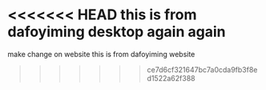 <<<<<<< HEAD
this is from dafoyiming desktop again again
=======
make change on website
this is from dafoyiming website
>>>>>>> ce7d6cf321647bc7a0cda9fb3f8ed1522a62f388
